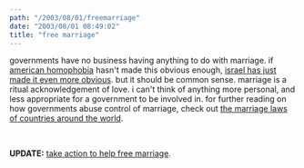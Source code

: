 ```yaml
---
path: "/2003/08/01/freemarriage" 
date: "2003/08/01 08:49:02" 
title: "free marriage" 
---
```

<p>governments have no business having anything to do with marriage. if <a href="http://story.news.yahoo.com/news?tmpl=story&amp;u=/ap/20030731/ap_on_go_pr_wh/bush_gay_marriage_30">american homophobia</a> hasn't made this obvious enough, <a href="http://story.news.yahoo.com/news?tmpl=story&amp;u=/ap/20030731/ap_on_re_mi_ea/israel_mixed_couples_2">israel has just made it even more obvious</a>. but it should be common sense. marriage is a ritual acknowledgement of love. i can't think of anything more personal, and less appropriate for a government to be involved in. for further reading on how governments abuse control of marriage, check out <a href="http://usmarriagelaws.com/cgi-bin/search/usa.cgi">the marriage laws of countries around the world</a>.</p><br><p><b>UPDATE:</b> <a href="http://www.hrc.org/millionformarriage/index.asp">take action to help free marriage</a>.</p>